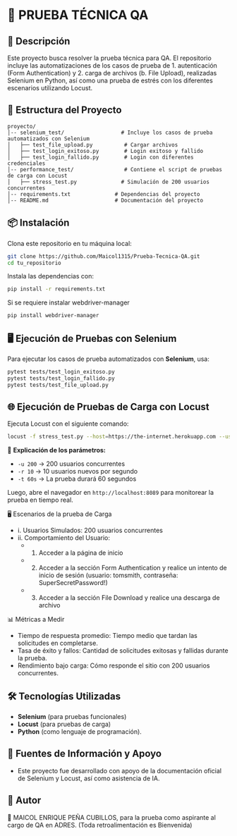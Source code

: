 # 🚀 PRUEBA TÉCNICA QA

## 📌 Descripción
Este proyecto busca resolver la prueba técnica para QA. El repositorio incluye las automatizaciones de los casos de prueba de 1. autenticación (Form Authentication) y 2. carga de archivos (b.	File Upload), realizadas Selenium en Python, así como una prueba de estrés con los diferentes escenarios utilizando Locust.

## 📂 Estructura del Proyecto
```
proyecto/
│-- selenium_test/                  # Incluye los casos de prueba automatizados con Selenium
│   ├── test_file_upload.py          # Cargar archivos
│   ├── test_login_exitoso.py        # Login exitoso y fallido
│   ├── test_login_fallido.py        # Login con diferentes credenciales
│-- performance_test/                # Contiene el script de pruebas de carga con Locust
│   ├── stress_test.py              # Simulación de 200 usuarios concurrentes
│-- requirements.txt              # Dependencias del proyecto
│-- README.md                     # Documentación del proyecto
```

## 📦 Instalación

Clona este repositorio en tu máquina local:
```sh
git clone https://github.com/Maicol1315/Prueba-Tecnica-QA.git
cd tu_repositorio
```

Instala las dependencias con:
```sh
pip install -r requirements.txt
```

Si se requiere instalar webdriver-manager
```sh
pip install webdriver-manager
```

## 🖥️ Ejecución de Pruebas con Selenium

Para ejecutar los casos de prueba automatizados con **Selenium**, usa:
```sh
pytest tests/test_login_exitoso.py
pytest tests/test_login_fallido.py
pytest tests/test_file_upload.py
```

## 🌐 Ejecución de Pruebas de Carga con Locust

Ejecuta Locust con el siguiente comando:
```sh
locust -f stress_test.py --host=https://the-internet.herokuapp.com --users 200 --spawn-rate 10 --run-time 60s
```

🔹 **Explicación de los parámetros:**
- `-u 200` → 200 usuarios concurrentes
- `-r 10` → 10 usuarios nuevos por segundo
- `-t 60s` → La prueba durará 60 segundos

Luego, abre el navegador en `http://localhost:8089` para monitorear la prueba en tiempo real.

🖥️ Escenarios de la prueba de Carga
  - i.	Usuarios Simulados: 200 usuarios concurrentes
  - ii.	Comportamiento del Usuario:
    - 1.	Acceder a la página de inicio
    - 2.	Acceder a la sección Form Authentication y realice un intento de inicio de sesión (usuario: tomsmith, contraseña: SuperSecretPassword!)
    - 3.	Acceder a la sección File Download y realice una descarga de archivo


📊 Métricas a Medir

- Tiempo de respuesta promedio: Tiempo medio que tardan las solicitudes en completarse.
- Tasa de éxito y fallos: Cantidad de solicitudes exitosas y fallidas durante la prueba.
- Rendimiento bajo carga: Cómo responde el sitio con 200 usuarios concurrentes.

## 🛠️ Tecnologías Utilizadas
- **Selenium** (para pruebas funcionales)
- **Locust** (para pruebas de carga)
- **Python** (como lenguaje de programación).

## 📖 Fuentes de Información y Apoyo
- Este proyecto fue desarrollado con apoyo de la documentación oficial de Selenium y Locust, así como asistencia de IA.

## 📜 Autor
🚀 MAICOL ENRIQUE PEÑA CUBILLOS, para la prueba como aspirante al cargo de QA en ADRES. (Toda retroalimentación es Bienvenida)

